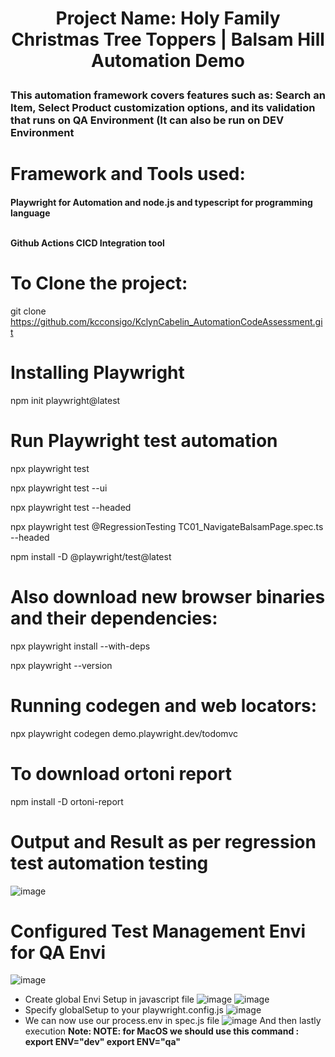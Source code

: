 <h1 align="center">

Project Name: Holy Family Christmas Tree Toppers | Balsam Hill Automation Demo</h1>

<h3> This automation framework covers features such as: Search an Item, Select Product customization options, and its validation that runs on QA Environment (It can also be run on DEV Environment</h3>

# <b> </b>Framework and Tools used: </b>
<h4> Playwright for Automation and node.js and typescript for programming language
  
<br> Github Actions CICD Integration tool </br> </h4>

# To Clone the project:
git clone https://github.com/kcconsigo/KclynCabelin_AutomationCodeAssessment.git

# Installing Playwright 
npm init playwright@latest
# Run Playwright test automation  
npx playwright test

npx playwright test --ui

npx playwright test --headed

npx playwright test @RegressionTesting TC01_NavigateBalsamPage.spec.ts --headed

npm install -D @playwright/test@latest
# Also download new browser binaries and their dependencies:
npx playwright install --with-deps

npx playwright --version

# Running codegen and web locators:
npx playwright codegen demo.playwright.dev/todomvc

# To download ortoni report
npm install -D ortoni-report  

# Output and Result as per regression test automation testing
![image](https://github.com/user-attachments/assets/2a76e1b8-826f-45df-825d-d570a59a0a3c)

# Configured Test Management Envi for QA Envi
![image](https://github.com/user-attachments/assets/d574743e-9daf-4a19-be6d-542aab25173d)
 - Create global Envi Setup in javascript file
![image](https://github.com/user-attachments/assets/4af0868a-ef3f-4324-89e2-360376c08050)
![image](https://github.com/user-attachments/assets/5f8271c6-c99e-46c8-827a-a41ee2401850)
- Specify globalSetup to your playwright.config.js
![image](https://github.com/user-attachments/assets/cd2d9aaa-1677-4b22-b7a3-c2b3f74258e3)
- We can now use our process.env in spec.js file
![image](https://github.com/user-attachments/assets/0f7d8129-2862-4e3f-b630-d6f10567c03d)
And then lastly execution
**Note: NOTE: for MacOS we should use this command : export ENV="dev" export ENV="qa"**





